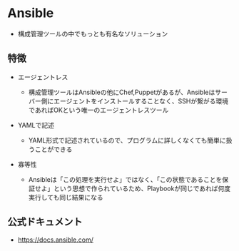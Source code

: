 # Ansible
  * 構成管理ツールの中でもっとも有名なソリューション

## 特徴
  * エージェントレス
    * 構成管理ツールはAnsibleの他にChef,Puppetがあるが、Ansibleはサーバー側にエージェントをインストールすることなく、SSHが繋がる環境であればOKという唯一のエージェントレスツール

  * YAMLで記述
    * YAML形式で記述されているので、プログラムに詳しくなくても簡単に扱うことができる

  * 寡等性
    * Ansibleは「この処理を実行せよ」ではなく、「この状態であることを保証せよ」という思想で作られているため、Playbookが同じであれば何度実行しても同じ結果になる

## 公式ドキュメント
  * https://docs.ansible.com/

